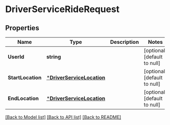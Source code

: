 # DriverServiceRideRequest

## Properties
Name | Type | Description | Notes
------------ | ------------- | ------------- | -------------
**UserId** | **string** |  | [optional] [default to null]
**StartLocation** | [***DriverServiceLocation**](driver_serviceLocation.md) |  | [optional] [default to null]
**EndLocation** | [***DriverServiceLocation**](driver_serviceLocation.md) |  | [optional] [default to null]

[[Back to Model list]](../README.md#documentation-for-models) [[Back to API list]](../README.md#documentation-for-api-endpoints) [[Back to README]](../README.md)

